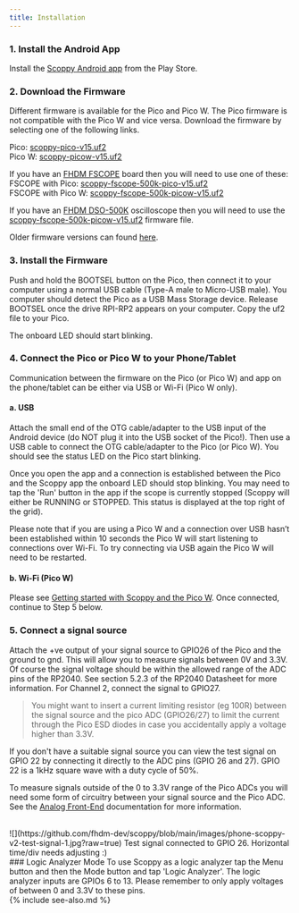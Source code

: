 ```yaml
---
title: Installation
---
```



### 1. Install the Android App
Install the [Scoppy Android app](https://play.google.com/store/apps/details?id=xyz.fhdm.scoppy) from the Play Store.

### 2. Download the Firmware

Different firmware is available for the Pico and Pico W. The Pico firmware is not compatible with the Pico W and vice versa.
Download the firmware by selecting one of the following links.

Pico: [scoppy-pico-v15.uf2](https://github.com/fhdm-dev/scpdl1/raw/master/a/v15/scoppy-pico-v15.uf2)
<br>
Pico W: [scoppy-picow-v15.uf2](https://github.com/fhdm-dev/scpdl1/raw/master/a/v15/scoppy-picow-v15.uf2)

If you have an [FHDM FSCOPE](https://store.fhdm.xyz/fscope-500k) board then you will need to use one of these:
<br>
FSCOPE with Pico: [scoppy-fscope-500k-pico-v15.uf2](https://github.com/fhdm-dev/scpdl1/raw/master/a/v15/scoppy-fscope-500k-pico-v15.uf2)
<br>
FSCOPE with Pico W: [scoppy-fscope-500k-picow-v15.uf2](https://github.com/fhdm-dev/scpdl1/raw/master/a/v15/scoppy-fscope-500k-picow-v15.uf2)

If you have an [FHDM DSO-500K](https://store.fhdm.xyz/dso-500k) oscilloscope then you will need to use the
[scoppy-fscope-500k-picow-v15.uf2](https://github.com/fhdm-dev/scpdl1/raw/master/a/v15/scoppy-fscope-500k-picow-v15.uf2) firmware file.
<br>

Older firmware versions can found [here](/wiki/firmware-versions).

### 3. Install the Firmware
Push and hold the BOOTSEL button on the Pico, then connect it to your computer using a normal USB cable (Type-A male to Micro-USB male). You computer should detect the Pico as a USB Mass Storage device. Release BOOTSEL once the drive RPI-RP2 appears on your computer. Copy the uf2 file to your Pico.   

The onboard LED should start blinking.

### 4. Connect the Pico or Pico W to your Phone/Tablet

Communication between the firmware on the Pico (or Pico W) and app on the phone/tablet can be either via USB or Wi-Fi (Pico W only). 

#### a. USB

Attach the small end of the OTG cable/adapter to the USB input of the Android device (do NOT plug it into the USB socket of the Pico!). Then use a USB cable to connect the OTG cable/adapter to the Pico (or Pico W). You should see the status LED on the Pico start blinking. 

Once you open the app and a connection is established between the Pico and the Scoppy app the onboard LED should stop blinking. You may need to tap the 'Run' button in the app if the scope is currently stopped (Scoppy will either be RUNNING or STOPPED. This status is displayed at the top right of the grid).

Please note that if you are using a Pico W and a connection over USB hasn’t been established within 10 seconds the Pico W will start listening to connections over Wi-Fi. To try connecting via USB again the Pico W will need to be restarted.

#### b. Wi-Fi (Pico W)

Please see [Getting started with Scoppy and the Pico W](./Getting-started-with-the-Pico-W). Once connected, continue to Step 5 below.

### 5. Connect a signal source
Attach the +ve output of your signal source to GPIO26 of the Pico and the ground to gnd. This will allow you to measure signals between 0V and 3.3V. Of course the signal voltage should be within the allowed range of the ADC pins of the RP2040. See section 5.2.3 of the RP2040 Datasheet for more information. For Channel 2, connect the signal to GPIO27. 

> You might want to insert a current limiting resistor (eg 100R) between the signal source and the pico ADC (GPIO26/27) to limit the current through the Pico ESD diodes in case you accidentally apply a voltage higher than 3.3V.

If you don't have a suitable signal source you can view the test signal on GPIO 22 by connecting it directly to the ADC pins (GPIO 26 and 27). GPIO 22 is a 1kHz square wave with a duty cycle of 50%.

To measure signals outside of the 0 to 3.3V range of the Pico ADCs you will need some form of circuitry between your signal source and the Pico ADC. See the [Analog Front-End](../wiki/Analog-Front-End) documentation for more information.

<br>
![](https://github.com/fhdm-dev/scoppy/blob/main/images/phone-scoppy-v2-test-signal-1.jpg?raw=true)
Test signal connected to GPIO 26. Horizontal time/div needs adjusting :)

<br>
### Logic Analyzer Mode
To use Scoppy as a logic analyzer tap the Menu button and then the Mode button and tap 'Logic Analyzer'. The logic analyzer inputs are GPIOs 6 to 13. Please remember to only apply voltages of between 0 and 3.3V to these pins.

<br>
{% include see-also.md %}
